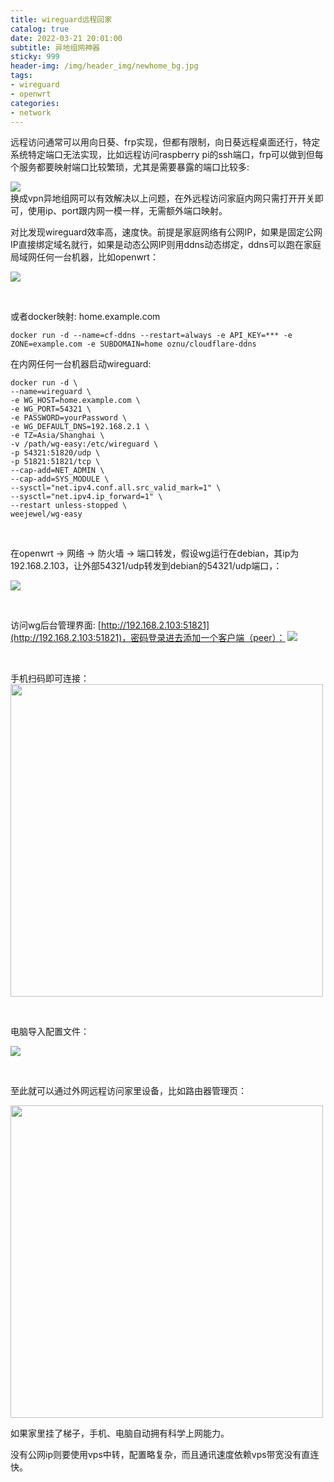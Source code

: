 ```yaml
---
title: wireguard远程回家
catalog: true
date: 2022-03-21 20:01:00
subtitle: 异地组网神器
sticky: 999
header-img: /img/header_img/newhome_bg.jpg
tags:
- wireguard
- openwrt
categories:
- network
---
```


远程访问通常可以用向日葵、frp实现，但都有限制，向日葵远程桌面还行，特定系统特定端口无法实现，比如远程访问raspberry pi的ssh端口，frp可以做到但每个服务都要映射端口比较繁琐，尤其是需要暴露的端口比较多:

![](frp.png)
<br/>
换成vpn异地组网可以有效解决以上问题，在外远程访问家庭内网只需打开开关即可，使用ip、port跟内网一模一样，无需额外端口映射。

对比发现wireguard效率高，速度快。前提是家庭网络有公网IP，如果是固定公网IP直接绑定域名就行，如果是动态公网IP则用ddns动态绑定，ddns可以跑在家庭局域网任何一台机器，比如openwrt：

![](ddns.png)

<br/>

或者docker映射: home.example.com

```
docker run -d --name=cf-ddns --restart=always -e API_KEY=*** -e ZONE=example.com -e SUBDOMAIN=home oznu/cloudflare-ddns
```

在内网任何一台机器启动wireguard:

```
docker run -d \
--name=wireguard \
-e WG_HOST=home.example.com \
-e WG_PORT=54321 \
-e PASSWORD=yourPassword \
-e WG_DEFAULT_DNS=192.168.2.1 \
-e TZ=Asia/Shanghai \
-v /path/wg-easy:/etc/wireguard \
-p 54321:51820/udp \
-p 51821:51821/tcp \
--cap-add=NET_ADMIN \
--cap-add=SYS_MODULE \
--sysctl="net.ipv4.conf.all.src_valid_mark=1" \
--sysctl="net.ipv4.ip_forward=1" \
--restart unless-stopped \
weejewel/wg-easy
```

<br/>

在openwrt -> 网络 -> 防火墙 -> 端口转发，假设wg运行在debian，其ip为192.168.2.103，让外部54321/udp转发到debian的54321/udp端口，：

![](port.png)

<br/>

访问wg后台管理界面: [http://192.168.2.103:51821](http://192.168.2.103:51821)，密码登录进去添加一个客户端（peer）：
![](wg.png)

<br/>

手机扫码即可连接：
<img src="wg_android.jpeg" width="500" />

<br/>

电脑导入配置文件：

![](wg_windows.jpg)

<br/>

至此就可以通过外网远程访问家里设备，比如路由器管理页：

<img src="openwrt.jpeg" width="500"/>

如果家里挂了梯子，手机、电脑自动拥有科学上网能力。

没有公网ip则要使用vps中转，配置略复杂，而且通讯速度依赖vps带宽没有直连快。
